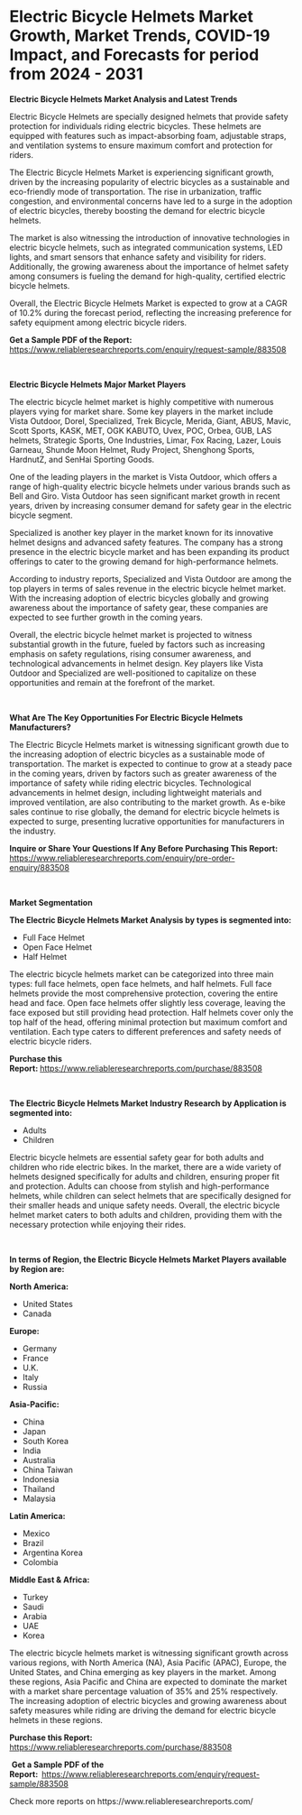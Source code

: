 <p><h1>Electric Bicycle Helmets Market Growth, Market Trends, COVID-19 Impact, and Forecasts for period from 2024 - 2031</h1></p><p><strong>Electric Bicycle Helmets Market Analysis and Latest Trends</strong></p>
<p><p>Electric Bicycle Helmets are specially designed helmets that provide safety protection for individuals riding electric bicycles. These helmets are equipped with features such as impact-absorbing foam, adjustable straps, and ventilation systems to ensure maximum comfort and protection for riders.</p><p>The Electric Bicycle Helmets Market is experiencing significant growth, driven by the increasing popularity of electric bicycles as a sustainable and eco-friendly mode of transportation. The rise in urbanization, traffic congestion, and environmental concerns have led to a surge in the adoption of electric bicycles, thereby boosting the demand for electric bicycle helmets.</p><p>The market is also witnessing the introduction of innovative technologies in electric bicycle helmets, such as integrated communication systems, LED lights, and smart sensors that enhance safety and visibility for riders. Additionally, the growing awareness about the importance of helmet safety among consumers is fueling the demand for high-quality, certified electric bicycle helmets.</p><p>Overall, the Electric Bicycle Helmets Market is expected to grow at a CAGR of 10.2% during the forecast period, reflecting the increasing preference for safety equipment among electric bicycle riders.</p></p>
<p><strong>Get a Sample PDF of the Report:&nbsp;</strong> <a href="https://www.reliableresearchreports.com/enquiry/request-sample/883508">https://www.reliableresearchreports.com/enquiry/request-sample/883508</a></p>
<p>&nbsp;</p>
<p><strong>Electric Bicycle Helmets Major Market Players</strong></p>
<p><p>The electric bicycle helmet market is highly competitive with numerous players vying for market share. Some key players in the market include Vista Outdoor, Dorel, Specialized, Trek Bicycle, Merida, Giant, ABUS, Mavic, Scott Sports, KASK, MET, OGK KABUTO, Uvex, POC, Orbea, GUB, LAS helmets, Strategic Sports, One Industries, Limar, Fox Racing, Lazer, Louis Garneau, Shunde Moon Helmet, Rudy Project, Shenghong Sports, HardnutZ, and SenHai Sporting Goods.</p><p>One of the leading players in the market is Vista Outdoor, which offers a range of high-quality electric bicycle helmets under various brands such as Bell and Giro. Vista Outdoor has seen significant market growth in recent years, driven by increasing consumer demand for safety gear in the electric bicycle segment.</p><p>Specialized is another key player in the market known for its innovative helmet designs and advanced safety features. The company has a strong presence in the electric bicycle market and has been expanding its product offerings to cater to the growing demand for high-performance helmets.</p><p>According to industry reports, Specialized and Vista Outdoor are among the top players in terms of sales revenue in the electric bicycle helmet market. With the increasing adoption of electric bicycles globally and growing awareness about the importance of safety gear, these companies are expected to see further growth in the coming years.</p><p>Overall, the electric bicycle helmet market is projected to witness substantial growth in the future, fueled by factors such as increasing emphasis on safety regulations, rising consumer awareness, and technological advancements in helmet design. Key players like Vista Outdoor and Specialized are well-positioned to capitalize on these opportunities and remain at the forefront of the market.</p></p>
<p>&nbsp;</p>
<p><strong>What Are The Key Opportunities For Electric Bicycle Helmets Manufacturers?</strong></p>
<p><p>The Electric Bicycle Helmets market is witnessing significant growth due to the increasing adoption of electric bicycles as a sustainable mode of transportation. The market is expected to continue to grow at a steady pace in the coming years, driven by factors such as greater awareness of the importance of safety while riding electric bicycles. Technological advancements in helmet design, including lightweight materials and improved ventilation, are also contributing to the market growth. As e-bike sales continue to rise globally, the demand for electric bicycle helmets is expected to surge, presenting lucrative opportunities for manufacturers in the industry.</p></p>
<p><strong>Inquire or Share Your Questions If Any Before Purchasing This Report:</strong> <a href="https://www.reliableresearchreports.com/enquiry/pre-order-enquiry/883508">https://www.reliableresearchreports.com/enquiry/pre-order-enquiry/883508</a></p>
<p>&nbsp;</p>
<p><strong>Market Segmentation</strong></p>
<p><strong>The Electric Bicycle Helmets Market Analysis by types is segmented into:</strong></p>
<p><ul><li>Full Face Helmet</li><li>Open Face Helmet</li><li>Half Helmet</li></ul></p>
<p><p>The electric bicycle helmets market can be categorized into three main types: full face helmets, open face helmets, and half helmets. Full face helmets provide the most comprehensive protection, covering the entire head and face. Open face helmets offer slightly less coverage, leaving the face exposed but still providing head protection. Half helmets cover only the top half of the head, offering minimal protection but maximum comfort and ventilation. Each type caters to different preferences and safety needs of electric bicycle riders.</p></p>
<p><strong>Purchase this Report:&nbsp;</strong><a href="https://www.reliableresearchreports.com/purchase/883508">https://www.reliableresearchreports.com/purchase/883508</a></p>
<p>&nbsp;</p>
<p><strong>The Electric Bicycle Helmets Market Industry Research by Application is segmented into:</strong></p>
<p><ul><li>Adults</li><li>Children</li></ul></p>
<p><p>Electric bicycle helmets are essential safety gear for both adults and children who ride electric bikes. In the market, there are a wide variety of helmets designed specifically for adults and children, ensuring proper fit and protection. Adults can choose from stylish and high-performance helmets, while children can select helmets that are specifically designed for their smaller heads and unique safety needs. Overall, the electric bicycle helmet market caters to both adults and children, providing them with the necessary protection while enjoying their rides.</p></p>
<p>&nbsp;</p>
<p><strong>In terms of Region, the Electric Bicycle Helmets Market Players available by Region are:</strong></p>
<p>
    <p> <strong> North America: </strong>
        <ul>
            <li>United States</li>
            <li>Canada</li>
        </ul>
        </p> 
    <p> <strong> Europe: </strong>
        <ul>
            <li>Germany</li>
            <li>France</li>
            <li>U.K.</li>
            <li>Italy</li>
            <li>Russia</li>
        </ul>
        </p> 
    <p> <strong> Asia-Pacific: </strong>
        <ul>
            <li>China</li>
            <li>Japan</li>
            <li>South Korea</li>
            <li>India</li>
            <li>Australia</li>
            <li>China Taiwan</li>
            <li>Indonesia</li>
            <li>Thailand</li>
            <li>Malaysia</li>
        </ul>
        </p> 
    <p> <strong> Latin America: </strong>
        <ul>
            <li>Mexico</li>
            <li>Brazil</li>
            <li>Argentina Korea</li>
            <li>Colombia</li>
        </ul>
        </p> 
    <p> <strong> Middle East & Africa: </strong>
        <ul>
            <li>Turkey</li>
            <li>Saudi</li>
            <li>Arabia</li>
            <li>UAE</li>
            <li>Korea</li>
        </ul>
    </p>
    </p>
<p><p>The electric bicycle helmets market is witnessing significant growth across various regions, with North America (NA), Asia Pacific (APAC), Europe, the United States, and China emerging as key players in the market. Among these regions, Asia Pacific and China are expected to dominate the market with a market share percentage valuation of 35% and 25% respectively. The increasing adoption of electric bicycles and growing awareness about safety measures while riding are driving the demand for electric bicycle helmets in these regions.</p></p>
<p><strong>Purchase this Report: </strong><a href="https://www.reliableresearchreports.com/purchase/883508">https://www.reliableresearchreports.com/purchase/883508</a></p>
<p>&nbsp;<strong>Get a Sample PDF of the Report:&nbsp;&nbsp;</strong><a href="https://www.reliableresearchreports.com/enquiry/request-sample/883508">https://www.reliableresearchreports.com/enquiry/request-sample/883508</a></p>
<p><strong></strong></p>
<p>Check more reports on https://www.reliableresearchreports.com/</p>